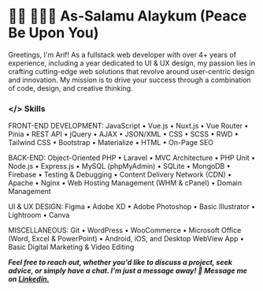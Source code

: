 # 👋🏾 👩🏾‍💻 As-Salamu Alaykum (Peace Be Upon You)
Greetings, I'm Arif! As a fullstack web developer with over 4+ years of experience, including a year dedicated to UI & UX design, my passion lies in crafting cutting-edge web solutions that revolve around user-centric design and innovation. My mission is to drive your success through a combination of code, design, and creative thinking.
 

### **</> Skills**
FRONT-END DEVELOPMENT: JavaScript • Vue.js • Nuxt.js • Vue Router • Pinia • REST API • jQuery • AJAX • JSON/XML • CSS • SCSS • RWD • Tailwind CSS • Bootstrap • Materialize • HTML • On-Page SEO

BACK-END: Object-Oriented PHP • Laravel • MVC Architecture • PHP Unit • Node.js • Express.js • MySQL (phpMyAdmin) • SQLite • MongoDB • Firebase • Testing & Debugging • Content Delivery Network (CDN) • Apache • Nginx • Web Hosting Management (WHM & cPanel) • Domain Management

UI & UX DESIGN: Figma • Adobe XD • Adobe Photoshop • Basic Illustrator • Lightroom • Canva

MISCELLANEOUS: Git • WordPress • WooCommerce • Microsoft Office (Word, Excel & PowerPoint) • Android, iOS, and Desktop WebView App • Basic Digital Marketing & Video Editing

***Feel free to reach out, whether you'd like to discuss a project, seek advice, or simply have a chat. I'm just a message away!
💬 Message me on [Linkedin.](https://www.linkedin.com/in/md-arif-hossain-akash/)***
